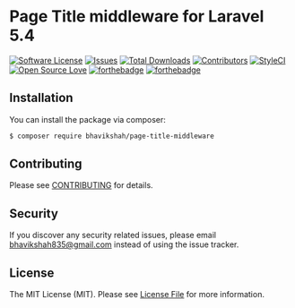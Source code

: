 # Page Title middleware for Laravel 5.4

[![Software License](https://img.shields.io/badge/license-MIT-brightgreen.svg?style=flat-square)](LICENSE)
[![Issues](https://img.shields.io/github/issues/bhavikshah9/page-title-middleware.svg?style=flat-square)](https://github.com/bhavikshah9/page-title-middleware/issues)
[![Total Downloads](https://img.shields.io/github/downloads/bhavikshah9/page-title-middleware/total.svg?style=flat-square)](https://github.com/bhavikshah9/page-title-middleware/issues)
[![Contributors](https://img.shields.io/github/contributors/bhavikshah9/page-title-middleware.svg?style=flat-square)](https://github.com/bhavikshah9/page-title-middleware/graphs/contributors)
[![StyleCI](https://styleci.io/repos/94321375/shield?branch=master)](https://styleci.io/repos/94321375)
[![Open Source Love](https://badges.frapsoft.com/os/v1/open-source.svg?v=102)](https://github.com/ellerbrock/open-source-badge/)
[![forthebadge](http://forthebadge.com/badges/built-by-developers.svg)](http://forthebadge.com)
[![forthebadge](http://forthebadge.com/badges/built-with-love.svg)](http://forthebadge.com)

## Installation

You can install the package via composer:
``` bash
$ composer require bhavikshah/page-title-middleware
```

## Contributing

Please see [CONTRIBUTING](CONTRIBUTING.md) for details.

## Security

If you discover any security related issues, please email bhavikshah835@gmail.com instead of using the issue tracker.

## License

The MIT License (MIT). Please see [License File](LICENSE) for more information.